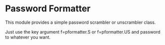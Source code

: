 # Password Formatter

This module provides a simple password scrambler or unscrambler class.

Just use the key argument f=pformatter.S or f=pformatter.US and password to whatever you want.
